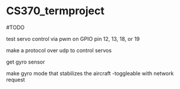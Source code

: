 # CS370_termproject

#TODO

test servo control via pwm on GPIO pin 12, 13, 18, or 19

make a protocol over udp to control servos

get gyro sensor

make gyro mode that stabilizes the aircraft -toggleable with network request



